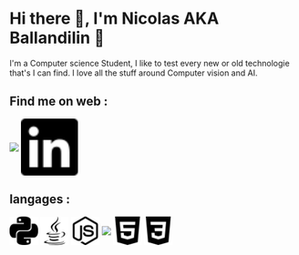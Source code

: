 # Hi there 👋, I'm Nicolas AKA Ballandilin :muscle: 


I'm a Computer science Student, I like to test every new or old technologie that's I can find.
I love all the stuff around Computer vision and AI.

## Find me on web :
<a href="https://www.instagram.com/nicolasbbenoit/?hl=fr" target="blank"><img align="center" src="https://upload.wikimedia.org/wikipedia/commons/9/96/Instagram.svg" height="100" /></a>
<a href="https://www.linkedin.com/in/nicolas-benoit-216816222/" target="blank"><img align="center" src="https://github.com/ballandilin/ballandilin/blob/main/icons/linkedin.svg" height="100" /></a>

## langages :
<div>
  <img align="center" src="https://github.com/ballandilin/ballandilin/blob/main/icons/python.svg" height="50" />
  <img align="center" src="https://github.com/ballandilin/ballandilin/blob/main/icons/java.svg" height="50" />
  <img align="center" src="https://github.com/ballandilin/ballandilin/blob/main/icons/nodedotjs.svg" height="50" />
  <img align="center" src="https://upload.wikimedia.org/wikipedia/commons/d/d4/Javascript-shield.svg" height="50" />
  <img align="center" src="https://github.com/ballandilin/ballandilin/blob/main/icons/html5.svg" height="50" />
  <img align="center" src="https://github.com/ballandilin/ballandilin/blob/main/icons/css3.svg" height="50" />
</div>



<!--
**ballandilin/ballandilin** is a ✨ _special_ ✨ repository because its `README.md` (this file) appears on your GitHub profile.

Here are some ideas to get you started:

- 🔭 I’m currently working on ...
- 🌱 I’m currently learning ...
- 👯 I’m looking to collaborate on ...
- 🤔 I’m looking for help with ...
- 💬 Ask me about ...
- 📫 How to reach me: ...
- 😄 Pronouns: ...
- ⚡ Fun fact: ...
-->
